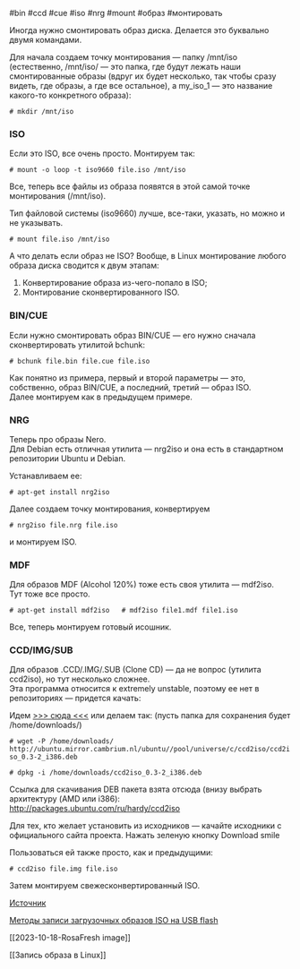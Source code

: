 #bin #ccd #cue #iso #nrg #mount #образ #монтировать


Иногда нужно смонтировать образ диска. Делается это буквально двумя командами.

  
Для начала создаем точку монтирования — папку /mnt/iso  
(естественно, /mnt/iso/ — это папка, где будут лежать наши смонтированные образы (вдруг их будет несколько, так чтобы сразу видеть, где образы, а где все остальное), а my_iso_1 — это название какого-то конкретного образа):

`# mkdir /mnt/iso`

### ISO

Если это ISO, все очень просто. Монтируем так:

`# mount -o loop -t iso9660 file.iso /mnt/iso`

Все, теперь все файлы из образа появятся в этой самой точке монтирования (/mnt/iso).

Тип файловой системы (iso9660) лучше, все-таки, указать, но можно и не указывать.

`# mount file.iso /mnt/iso`

А что делать если образ не ISO? Вообще, в Linux монтирование любого образа диска сводится к двум этапам:  
1. Конвертирование образа из-чего-попало в ISO;  
2. Монтирование сконвертированного ISO.

### BIN/CUE

Если нужно смонтировать образ BIN/CUE — его нужно сначала сконвертировать утилитой bchunk:

`# bchunk file.bin file.cue file.iso`

Как понятно из примера, первый и второй параметры — это, собственно, образ BIN/CUE, а последний, третий — образ ISO.  
Далее монтируем как в предыдущем примере.

### NRG

Теперь про образы Nero.  
Для Debian есть отличная утилита — nrg2iso и она есть в стандартном репозитории Ubuntu и Debian.

Устанавливаем ее:

`# apt-get install nrg2iso`

Далее создаем точку монтирования, конвертируем

`# nrg2iso file.nrg file.iso`

и монтируем ISO.

### MDF

Для образов MDF (Alcohol 120%) тоже есть своя утилита — mdf2iso.  
Тут тоже все просто.

`# apt-get install mdf2iso   # mdf2iso file1.mdf file1.iso`

Все, теперь монтируем готовый исошник.

### CCD/IMG/SUB

Для образов .CCD/.IMG/.SUB (Clone CD) — да не вопрос (утилита ccd2iso), но тут несколько сложнее.  
Эта программа относится к extremely unstable, поэтому ее нет в репозиториях — придется качать:  

Идем [>>> сюда <<<](http://sourceforge.net/projects/ccd2iso/) или делаем так: (пусть папка для сохранения будет /home/downloads/)

`# wget -P /home/downloads/ http://ubuntu.mirror.cambrium.nl/ubuntu//pool/universe/c/ccd2iso/ccd2iso_0.3-2_i386.deb`   

`# dpkg -i /home/downloads/ccd2iso_0.3-2_i386.deb`

Ссылка для скачивания DEB пакета взята отсюда (внизу выбрать архитектуру (AMD или i386): http://packages.ubuntu.com/ru/hardy/ccd2iso

Для тех, кто желает установить из исходников — качайте исходники с официального сайта проекта. Нажать зеленую кнопку Download smile

Пользоваться ей также просто, как и предыдущими:

`# ccd2iso file.img file.iso`

Затем монтируем свежесконвертированный ISO.

[Источник](http://merinovkv.ru/blog/linux/montirovanie-obraza-diska-iso-bincue-nrg-mdf-ccd-img-sub-v-linux/)

[Методы записи загрузочных образов ISO на USB flash](http://wiki.rosalab.ru/ru/index.php/%D0%9C%D0%B5%D1%82%D0%BE%D0%B4%D1%8B_%D0%B7%D0%B0%D0%BF%D0%B8%D1%81%D0%B8_%D0%B7%D0%B0%D0%B3%D1%80%D1%83%D0%B7%D0%BE%D1%87%D0%BD%D1%8B%D1%85_%D0%BE%D0%B1%D1%80%D0%B0%D0%B7%D0%BE%D0%B2_ISO_%D0%BD%D0%B0_USB_flash)

[[2023-10-18-RosaFresh image]]

[[Запись образа в Linux]]